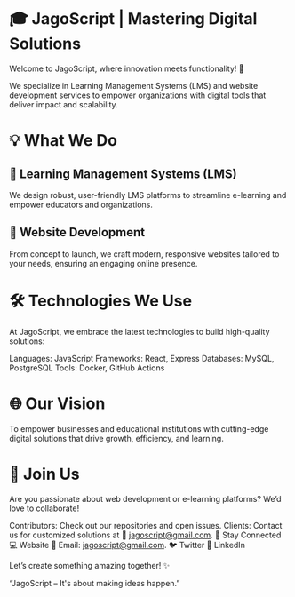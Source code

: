 # 🎓 JagoScript | Mastering Digital Solutions
Welcome to JagoScript, where innovation meets functionality! 🚀

We specialize in Learning Management Systems (LMS) and website development services to empower organizations with digital tools that deliver impact and scalability.

# 💡 What We Do
## 🔹 Learning Management Systems (LMS)
We design robust, user-friendly LMS platforms to streamline e-learning and empower educators and organizations.

## 🔹 Website Development
From concept to launch, we craft modern, responsive websites tailored to your needs, ensuring an engaging online presence.

# 🛠️ Technologies We Use
At JagoScript, we embrace the latest technologies to build high-quality solutions:

Languages: JavaScript
Frameworks: React, Express
Databases: MySQL, PostgreSQL
Tools: Docker, GitHub Actions

# 🌐 Our Vision
To empower businesses and educational institutions with cutting-edge digital solutions that drive growth, efficiency, and learning.

# 🤝 Join Us
Are you passionate about web development or e-learning platforms? We’d love to collaborate!

Contributors: Check out our repositories and open issues.
Clients: Contact us for customized solutions at 📧 jagoscript@gmail.com.
📣 Stay Connected
💻 Website
📧 Email: jagoscript@gmail.com.
🐦 Twitter
👔 LinkedIn

Let’s create something amazing together! ✨

“JagoScript – It's about making ideas happen.”

